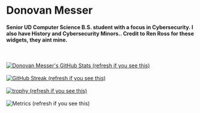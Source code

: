 # Donovan Messer
#### Senior UD Computer Science B.S. student with a focus in Cybersecurity. I also have History and Cybersecurity Minors.. Credit to Ren Ross for these widgets, they aint mine.
<br></br>
[![Donovan Messer's GitHub Stats (refresh if you see this)](https://github-readme-stats.vercel.app/api/?username=donomess&showicons=true&count_private=true&theme=react)]()
<br></br>
[![GitHub Streak (refresh if you see this)](https://github-readme-streak-stats.herokuapp.com/?user=donomess&theme=dark)](https://git.io/streak-stats)
<br></br>
[![trophy (refresh if you see this)](https://github-profile-trophy.vercel.app/?username=donomess&theme=darkhub&row=1&column=9)](https://github.com/ryo-ma/github-profile-trophy)
<br></br>
![Metrics (refresh if you see this)](https://metrics.lecoq.io/donomess?template=classic&repositories.forks=true&base.header=0&base=header%2C%20activity%2C%20community%2C%20repositories%2C%20metadata&base.indepth=false&base.hireable=false&config.timezone=America%2FNew_York)
<br></br>
